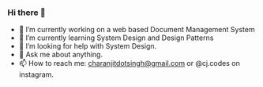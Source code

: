 ### Hi there 👋

- 🔭 I’m currently working on a web based Document Management System
- 🌱 I’m currently learning System Design and Design Patterns
- 🤔 I’m looking for help with System Design.
- 💬 Ask me about anything.
- 📫 How to reach me: charanjitdotsingh@gmail.com or @cj.codes on instagram.
